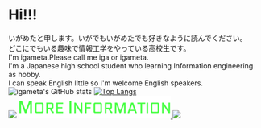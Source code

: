 # Hi!!!
いがめたと申します。いがでもいがめたでも好きなように読んでください。  
どこにでもいる趣味で情報工学をやっている高校生です。  
I'm igameta.Please call me iga or igameta.  
I'm a Japanese high school student who learning Information engineering as hobby.  
I can  speak English little so I'm welcome English speakers.  
![igameta's GitHub stats](https://github-readme-stats.vercel.app/api?username=igameta&count_private=true&show_icons=true&theme=vue-dark)
[![Top Langs](https://github-readme-stats.vercel.app/api/top-langs/?username=igameta&layout=compact&count_private=true&theme=vue-dark)](https://github.com/anuraghazra/github-readme-stats)  
<img src="https://igameta.com/img/logo/logo-light.svg" width="2%">
<a href="https://igameta.com">
<img src="https://github.com/igameta/igameta/blob/master/MORE-INFORMATION.png" width="60%">
</a>
<img src="https://igameta.com/img/logo/logo-dark.svg" width="2%">  
